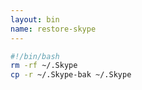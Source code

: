 ```yaml
---
layout: bin
name: restore-skype
---
```


```sh
#!/bin/bash
rm -rf ~/.Skype
cp -r ~/.Skype-bak ~/.Skype
```
